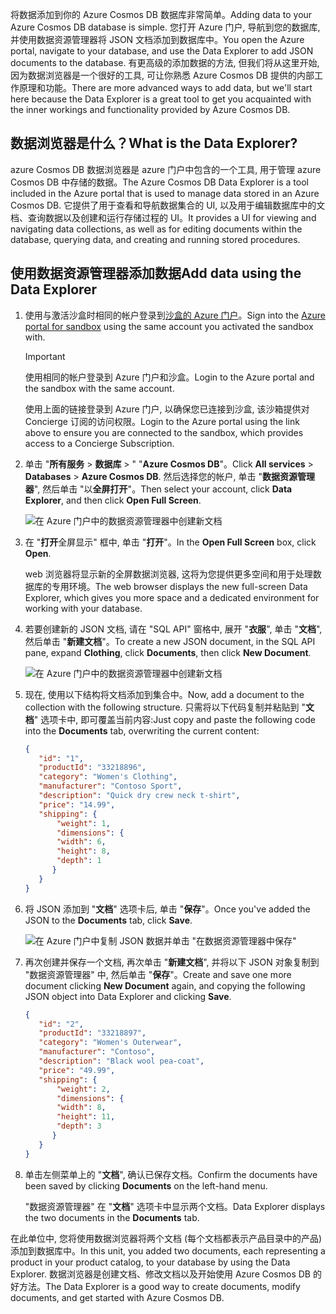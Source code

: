 <span data-ttu-id="de34a-101">将数据添加到你的 Azure Cosmos DB 数据库非常简单。</span><span class="sxs-lookup"><span data-stu-id="de34a-101">Adding data to your Azure Cosmos DB database is simple.</span></span> <span data-ttu-id="de34a-102">您打开 Azure 门户, 导航到您的数据库, 并使用数据资源管理器将 JSON 文档添加到数据库中。</span><span class="sxs-lookup"><span data-stu-id="de34a-102">You open the Azure portal, navigate to your database, and use the Data Explorer to add JSON documents to the database.</span></span> <span data-ttu-id="de34a-103">有更高级的添加数据的方法, 但我们将从这里开始, 因为数据浏览器是一个很好的工具, 可让你熟悉 Azure Cosmos DB 提供的内部工作原理和功能。</span><span class="sxs-lookup"><span data-stu-id="de34a-103">There are more advanced ways to add data, but we'll start here because the Data Explorer is a great tool to get you acquainted with the inner workings and functionality provided by Azure Cosmos DB.</span></span>

## <a name="what-is-the-data-explorer"></a><span data-ttu-id="de34a-104">数据浏览器是什么？</span><span class="sxs-lookup"><span data-stu-id="de34a-104">What is the Data Explorer?</span></span>
<span data-ttu-id="de34a-105">azure Cosmos DB 数据浏览器是 azure 门户中包含的一个工具, 用于管理 azure Cosmos DB 中存储的数据。</span><span class="sxs-lookup"><span data-stu-id="de34a-105">The Azure Cosmos DB Data Explorer is a tool included in the Azure portal that is used to manage data stored in an Azure Cosmos DB.</span></span> <span data-ttu-id="de34a-106">它提供了用于查看和导航数据集合的 UI, 以及用于编辑数据库中的文档、查询数据以及创建和运行存储过程的 UI。</span><span class="sxs-lookup"><span data-stu-id="de34a-106">It provides a UI for viewing and navigating data collections, as well as for editing documents within the database, querying data, and creating and running stored procedures.</span></span>

## <a name="add-data-using-the-data-explorer"></a><span data-ttu-id="de34a-107">使用数据资源管理器添加数据</span><span class="sxs-lookup"><span data-stu-id="de34a-107">Add data using the Data Explorer</span></span>

1. <span data-ttu-id="de34a-108">使用与激活沙盒时相同的帐户登录到[沙盒的 Azure 门户](https://portal.azure.com/learn.docs.microsoft.com?azure-portal=true)。</span><span class="sxs-lookup"><span data-stu-id="de34a-108">Sign into the [Azure portal for sandbox](https://portal.azure.com/learn.docs.microsoft.com?azure-portal=true) using the same account you activated the sandbox with.</span></span>

    > [!IMPORTANT]
    > <span data-ttu-id="de34a-109">使用相同的帐户登录到 Azure 门户和沙盒。</span><span class="sxs-lookup"><span data-stu-id="de34a-109">Login to the Azure portal and the sandbox with the same account.</span></span>
    >
    > <span data-ttu-id="de34a-110">使用上面的链接登录到 Azure 门户, 以确保您已连接到沙盒, 该沙箱提供对 Concierge 订阅的访问权限。</span><span class="sxs-lookup"><span data-stu-id="de34a-110">Login to the Azure portal using the link above to ensure you are connected to the sandbox, which provides access to a Concierge Subscription.</span></span>

1. <span data-ttu-id="de34a-111">单击 "**所有服务** > **数据库** > " "**Azure Cosmos DB**"。</span><span class="sxs-lookup"><span data-stu-id="de34a-111">Click **All services** > **Databases** > **Azure Cosmos DB**.</span></span> <span data-ttu-id="de34a-112">然后选择您的帐户, 单击 "**数据资源管理器**", 然后单击 "以**全屏打开**"。</span><span class="sxs-lookup"><span data-stu-id="de34a-112">Then select your account, click **Data Explorer**, and then click **Open Full Screen**.</span></span>

   ![在 Azure 门户中的数据资源管理器中创建新文档](../media/3-azure-cosmosdb-data-explorer-full-screen.png)

2. <span data-ttu-id="de34a-114">在 "**打开**全屏显示" 框中, 单击 "**打开**"。</span><span class="sxs-lookup"><span data-stu-id="de34a-114">In the **Open Full Screen** box, click **Open**.</span></span>

    <span data-ttu-id="de34a-115">web 浏览器将显示新的全屏数据浏览器, 这将为您提供更多空间和用于处理数据库的专用环境。</span><span class="sxs-lookup"><span data-stu-id="de34a-115">The web browser displays the new full-screen Data Explorer, which gives you more space and a dedicated environment for working with your database.</span></span>

3. <span data-ttu-id="de34a-116">若要创建新的 JSON 文档, 请在 "SQL API" 窗格中, 展开 "**衣服**", 单击 "**文档**", 然后单击 "**新建文档**"。</span><span class="sxs-lookup"><span data-stu-id="de34a-116">To create a new JSON document, in the SQL API pane, expand **Clothing**, click **Documents**, then click **New Document**.</span></span>

   ![在 Azure 门户中的数据资源管理器中创建新文档](../media/3-azure-cosmosdb-data-explorer-new-document.png)

4. <span data-ttu-id="de34a-118">现在, 使用以下结构将文档添加到集合中。</span><span class="sxs-lookup"><span data-stu-id="de34a-118">Now, add a document to the collection with the following structure.</span></span> <span data-ttu-id="de34a-119">只需将以下代码复制并粘贴到 "**文档**" 选项卡中, 即可覆盖当前内容:</span><span class="sxs-lookup"><span data-stu-id="de34a-119">Just copy and paste the following code into the **Documents** tab, overwriting the current content:</span></span>

     ```json
    {
        "id": "1",
        "productId": "33218896",
        "category": "Women's Clothing",
        "manufacturer": "Contoso Sport",
        "description": "Quick dry crew neck t-shirt",
        "price": "14.99",
        "shipping": {
            "weight": 1,
            "dimensions": {
            "width": 6,
            "height": 8,
            "depth": 1
           }
        }
    }
     ```

5. <span data-ttu-id="de34a-120">将 JSON 添加到 "**文档**" 选项卡后, 单击 "**保存**"。</span><span class="sxs-lookup"><span data-stu-id="de34a-120">Once you've added the JSON to the **Documents** tab, click **Save**.</span></span>

    ![在 Azure 门户中复制 JSON 数据并单击 "在数据资源管理器中保存"](../media/3-azure-cosmosdb-data-explorer-save-document.png)

6. <span data-ttu-id="de34a-122">再次创建并保存一个文档, 再次单击 "**新建文档**", 并将以下 JSON 对象复制到 "数据资源管理器" 中, 然后单击 "**保存**"。</span><span class="sxs-lookup"><span data-stu-id="de34a-122">Create and save one more document clicking **New Document** again, and copying the following JSON object into Data Explorer and clicking **Save**.</span></span>

     ```json
    {
        "id": "2",
        "productId": "33218897",
        "category": "Women's Outerwear",
        "manufacturer": "Contoso",
        "description": "Black wool pea-coat",
        "price": "49.99",
        "shipping": {
            "weight": 2,
            "dimensions": {
            "width": 8,
            "height": 11,
            "depth": 3
           }
        }
    }
     ```

7. <span data-ttu-id="de34a-123">单击左侧菜单上的 "**文档**", 确认已保存文档。</span><span class="sxs-lookup"><span data-stu-id="de34a-123">Confirm the documents have been saved by clicking **Documents** on the left-hand menu.</span></span>

    <span data-ttu-id="de34a-124">"数据资源管理器" 在 "**文档**" 选项卡中显示两个文档。</span><span class="sxs-lookup"><span data-stu-id="de34a-124">Data Explorer displays the two documents in the **Documents** tab.</span></span>

<span data-ttu-id="de34a-125">在此单位中, 您将使用数据浏览器将两个文档 (每个文档都表示产品目录中的产品) 添加到数据库中。</span><span class="sxs-lookup"><span data-stu-id="de34a-125">In this unit, you added two documents, each representing a product in your product catalog, to your database by using the Data Explorer.</span></span> <span data-ttu-id="de34a-126">数据浏览器是创建文档、修改文档以及开始使用 Azure Cosmos DB 的好方法。</span><span class="sxs-lookup"><span data-stu-id="de34a-126">The Data Explorer is a good way to create documents, modify documents, and get started with Azure Cosmos DB.</span></span>
